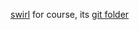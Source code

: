 [swirl](http://swirlstats.com/students.html) for course, its [git folder](https://github.com/swirldev/swirl_courses#swirl-courses)
